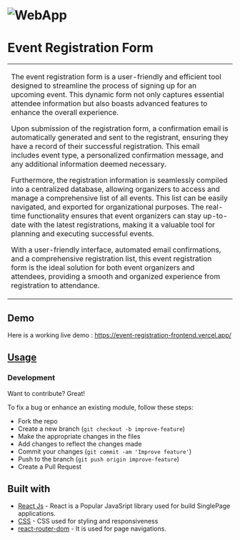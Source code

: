 # ![WebApp](https://res.cloudinary.com/dr2jqbir9/image/upload/v1709705384/Event-Registration-Assignment_fuxndt.png)
# Event Registration Form
<table>
<tr>
<td>

  
The event registration form is a user-friendly and efficient tool designed to streamline the process of signing up for an upcoming event. This dynamic form not only captures essential attendee information but also boasts advanced features to enhance the overall experience.

Upon submission of the registration form, a confirmation email is automatically generated and sent to the registrant, ensuring they have a record of their successful registration. This email includes event type, a personalized confirmation message, and any additional information deemed necessary.

Furthermore, the registration information is seamlessly compiled into a centralized database, allowing organizers to access and manage a comprehensive list of all events. This list can be easily navigated, and exported for organizational purposes. The real-time functionality ensures that event organizers can stay up-to-date with the latest registrations, making it a valuable tool for planning and executing successful events.

With a user-friendly interface, automated email confirmations, and a comprehensive registration list, this event registration form is the ideal solution for both event organizers and attendees, providing a smooth and organized experience from registration to attendance.


</td>
</tr>
</table>


## Demo
Here is a working live demo :  https://event-registration-frontend.vercel.app/


## [Usage](https://event-registration-frontend.vercel.app/) 

### Development
Want to contribute? Great!

To fix a bug or enhance an existing module, follow these steps:

- Fork the repo
- Create a new branch (`git checkout -b improve-feature`)
- Make the appropriate changes in the files
- Add changes to reflect the changes made
- Commit your changes (`git commit -am 'Improve feature'`)
- Push to the branch (`git push origin improve-feature`)
- Create a Pull Request 

## Built with 

- [React Js](https://www.w3schools.com/REACT/DEFAULT.ASP) - React is a Popular JavaSript library used for build SinglePage applications.
- [CSS](https://www.w3schools.com/css/) - CSS used for styling and responsiveness
- [react-router-dom](https://www.w3schools.com/react/react_router.asp) - It is used for page navigations.
